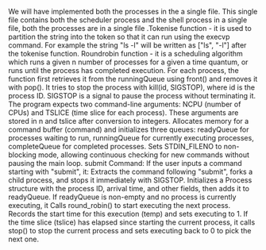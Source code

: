 We will have implemented both the processes in the a single file. This single file contains both the scheduler process and the shell process in a single file, both the processes are in a single file
.Tokenise function - it is used to partition the string into the token so that it can run using the execvp command. For example the string "ls -l" will be written as ["ls", "-l"] after the tokenise function.
Roundrobin function - it is a scheduling algorithm which runs a given n number of processes for a given a time quantum, or runs until the process has completed execution.
For each process, the function first retrieves it from the runningQueue using front() and removes it with pop(). It tries to stop the process with kill(id, SIGSTOP), where id is the process ID. SIGSTOP is a signal to pause the process without terminating it.
The program expects two command-line arguments: NCPU (number of CPUs) and TSLICE (time slice for each process). These arguments are stored in n and tslice after conversion to integers.
Allocates memory for a command buffer (command) and initializes three queues:
readyQueue for processes waiting to run, runningQueue for currently executing processes, completeQueue for completed processes.
Sets STDIN_FILENO to non-blocking mode, allowing continuous checking for new commands without pausing the main loop.
submit Command: If the user inputs a command starting with "submit", it:
Extracts the command following "submit", forks a child process, and stops it immediately with SIGSTOP.
Initializes a Process structure with the process ID, arrival time, and other fields, then adds it to readyQueue.
If readyQueue is non-empty and no process is currently executing, it Calls round_robin() to start executing the next process. Records the start time for this execution (temp) and sets executing to 1.
If the time slice (tslice) has elapsed since starting the current process, it calls stop() to stop the current process and sets executing back to 0 to pick the next one.
